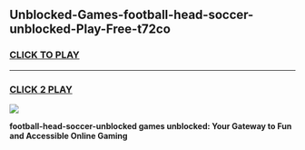 
## Unblocked-Games-football-head-soccer-unblocked-Play-Free-t72co
<h3>
<a href="https://premium76.site?title=football-head-soccer-unblocked&ref=21A">CLICK TO PLAY</a></h3>
<hr>

<h3>
<a href="https://premium76.site?title=football-head-soccer-unblocked&ref=21A">CLICK 2 PLAY</a>
  
</h3>

<a href="https://premium76.site?title=football-head-soccer-unblocked&ref=21A"><img src="https://clearcache.store/games.png"></a>


**football-head-soccer-unblocked games unblocked: Your Gateway to Fun and Accessible Online Gaming**
